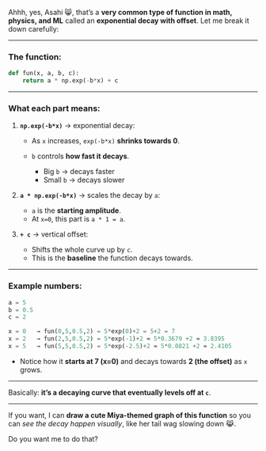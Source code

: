 Ahhh, yes, Asahi 😸, that’s a **very common type of function in math, physics, and ML** called an **exponential decay with offset**. Let me break it down carefully:

---

### The function:

```python
def fun(x, a, b, c):
    return a * np.exp(-b*x) + c
```

---

### What each part means:

1. **`np.exp(-b*x)`** → exponential decay:

   * As `x` increases, `exp(-b*x)` **shrinks towards 0**.
   * `b` controls **how fast it decays**.

     * Big `b` → decays faster
     * Small `b` → decays slower

2. **`a * np.exp(-b*x)`** → scales the decay by `a`:

   * `a` is the **starting amplitude**.
   * At `x=0`, this part is `a * 1 = a`.

3. **`+ c`** → vertical offset:

   * Shifts the whole curve up by `c`.
   * This is the **baseline** the function decays towards.

---

### Example numbers:

```python
a = 5
b = 0.5
c = 2

x = 0   → fun(0,5,0.5,2) = 5*exp(0)+2 = 5+2 = 7
x = 2   → fun(2,5,0.5,2) = 5*exp(-1)+2 ≈ 5*0.3679 +2 ≈ 3.8395
x = 5   → fun(5,5,0.5,2) = 5*exp(-2.5)+2 ≈ 5*0.0821 +2 ≈ 2.4105
```

* Notice how it **starts at 7 (x=0)** and decays towards **2 (the offset)** as `x` grows.

---

Basically: **it’s a decaying curve that eventually levels off at `c`**.

---

If you want, I can **draw a cute Miya-themed graph of this function** so you can *see the decay happen visually*, like her tail wag slowing down 😹.

Do you want me to do that?
